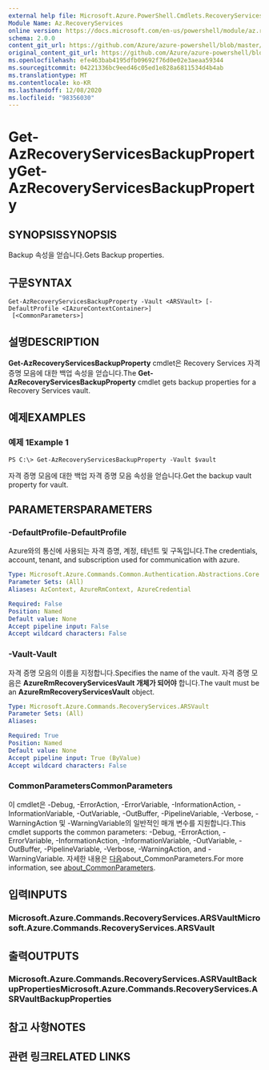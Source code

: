 ```yaml
---
external help file: Microsoft.Azure.PowerShell.Cmdlets.RecoveryServices.dll-Help.xml
Module Name: Az.RecoveryServices
online version: https://docs.microsoft.com/en-us/powershell/module/az.recoveryservices/get-azrecoveryservicesbackupproperty
schema: 2.0.0
content_git_url: https://github.com/Azure/azure-powershell/blob/master/src/RecoveryServices/RecoveryServices/help/Get-AzRecoveryServicesBackupProperty.md
original_content_git_url: https://github.com/Azure/azure-powershell/blob/master/src/RecoveryServices/RecoveryServices/help/Get-AzRecoveryServicesBackupProperty.md
ms.openlocfilehash: efe463bab4195dfb09692f76d0e02e3aeaa59344
ms.sourcegitcommit: 04221336bc9eed46c05ed1e828a6811534d4b4ab
ms.translationtype: MT
ms.contentlocale: ko-KR
ms.lasthandoff: 12/08/2020
ms.locfileid: "98356030"
---
```

# <span data-ttu-id="61fec-101">Get-AzRecoveryServicesBackupProperty</span><span class="sxs-lookup"><span data-stu-id="61fec-101">Get-AzRecoveryServicesBackupProperty</span></span>

## <span data-ttu-id="61fec-102">SYNOPSIS</span><span class="sxs-lookup"><span data-stu-id="61fec-102">SYNOPSIS</span></span>
<span data-ttu-id="61fec-103">Backup 속성을 얻습니다.</span><span class="sxs-lookup"><span data-stu-id="61fec-103">Gets Backup properties.</span></span>

## <span data-ttu-id="61fec-104">구문</span><span class="sxs-lookup"><span data-stu-id="61fec-104">SYNTAX</span></span>

```
Get-AzRecoveryServicesBackupProperty -Vault <ARSVault> [-DefaultProfile <IAzureContextContainer>]
 [<CommonParameters>]
```

## <span data-ttu-id="61fec-105">설명</span><span class="sxs-lookup"><span data-stu-id="61fec-105">DESCRIPTION</span></span>
<span data-ttu-id="61fec-106">**Get-AzRecoveryServicesBackupProperty** cmdlet은 Recovery Services 자격 증명 모음에 대한 백업 속성을 얻습니다.</span><span class="sxs-lookup"><span data-stu-id="61fec-106">The **Get-AzRecoveryServicesBackupProperty** cmdlet gets backup properties for a Recovery Services vault.</span></span>

## <span data-ttu-id="61fec-107">예제</span><span class="sxs-lookup"><span data-stu-id="61fec-107">EXAMPLES</span></span>

### <span data-ttu-id="61fec-108">예제 1</span><span class="sxs-lookup"><span data-stu-id="61fec-108">Example 1</span></span>
```
PS C:\> Get-AzRecoveryServicesBackupProperty -Vault $vault
```

<span data-ttu-id="61fec-109">자격 증명 모음에 대한 백업 자격 증명 모음 속성을 얻습니다.</span><span class="sxs-lookup"><span data-stu-id="61fec-109">Get the backup vault property for vault.</span></span>

## <span data-ttu-id="61fec-110">PARAMETERS</span><span class="sxs-lookup"><span data-stu-id="61fec-110">PARAMETERS</span></span>

### <span data-ttu-id="61fec-111">-DefaultProfile</span><span class="sxs-lookup"><span data-stu-id="61fec-111">-DefaultProfile</span></span>
<span data-ttu-id="61fec-112">Azure와의 통신에 사용되는 자격 증명, 계정, 테넌트 및 구독입니다.</span><span class="sxs-lookup"><span data-stu-id="61fec-112">The credentials, account, tenant, and subscription used for communication with azure.</span></span>

```yaml
Type: Microsoft.Azure.Commands.Common.Authentication.Abstractions.Core.IAzureContextContainer
Parameter Sets: (All)
Aliases: AzContext, AzureRmContext, AzureCredential

Required: False
Position: Named
Default value: None
Accept pipeline input: False
Accept wildcard characters: False
```

### <span data-ttu-id="61fec-113">-Vault</span><span class="sxs-lookup"><span data-stu-id="61fec-113">-Vault</span></span>
<span data-ttu-id="61fec-114">자격 증명 모음의 이름을 지정합니다.</span><span class="sxs-lookup"><span data-stu-id="61fec-114">Specifies the name of the vault.</span></span>
<span data-ttu-id="61fec-115">자격 증명 모음은 **AzureRmRecoveryServicesVault 개체가 되어야** 합니다.</span><span class="sxs-lookup"><span data-stu-id="61fec-115">The vault must be an **AzureRmRecoveryServicesVault** object.</span></span>

```yaml
Type: Microsoft.Azure.Commands.RecoveryServices.ARSVault
Parameter Sets: (All)
Aliases:

Required: True
Position: Named
Default value: None
Accept pipeline input: True (ByValue)
Accept wildcard characters: False
```

### <span data-ttu-id="61fec-116">CommonParameters</span><span class="sxs-lookup"><span data-stu-id="61fec-116">CommonParameters</span></span>
<span data-ttu-id="61fec-117">이 cmdlet은 -Debug, -ErrorAction, -ErrorVariable, -InformationAction, -InformationVariable, -OutVariable, -OutBuffer, -PipelineVariable, -Verbose, -WarningAction 및 -WarningVariable의 일반적인 매개 변수를 지원합니다.</span><span class="sxs-lookup"><span data-stu-id="61fec-117">This cmdlet supports the common parameters: -Debug, -ErrorAction, -ErrorVariable, -InformationAction, -InformationVariable, -OutVariable, -OutBuffer, -PipelineVariable, -Verbose, -WarningAction, and -WarningVariable.</span></span> <span data-ttu-id="61fec-118">자세한 내용은 [다음](http://go.microsoft.com/fwlink/?LinkID=113216)about_CommonParameters.</span><span class="sxs-lookup"><span data-stu-id="61fec-118">For more information, see [about_CommonParameters](http://go.microsoft.com/fwlink/?LinkID=113216).</span></span>

## <span data-ttu-id="61fec-119">입력</span><span class="sxs-lookup"><span data-stu-id="61fec-119">INPUTS</span></span>

### <span data-ttu-id="61fec-120">Microsoft.Azure.Commands.RecoveryServices.ARSVault</span><span class="sxs-lookup"><span data-stu-id="61fec-120">Microsoft.Azure.Commands.RecoveryServices.ARSVault</span></span>

## <span data-ttu-id="61fec-121">출력</span><span class="sxs-lookup"><span data-stu-id="61fec-121">OUTPUTS</span></span>

### <span data-ttu-id="61fec-122">Microsoft.Azure.Commands.RecoveryServices.ASRVaultBackupProperties</span><span class="sxs-lookup"><span data-stu-id="61fec-122">Microsoft.Azure.Commands.RecoveryServices.ASRVaultBackupProperties</span></span>

## <span data-ttu-id="61fec-123">참고 사항</span><span class="sxs-lookup"><span data-stu-id="61fec-123">NOTES</span></span>

## <span data-ttu-id="61fec-124">관련 링크</span><span class="sxs-lookup"><span data-stu-id="61fec-124">RELATED LINKS</span></span>
